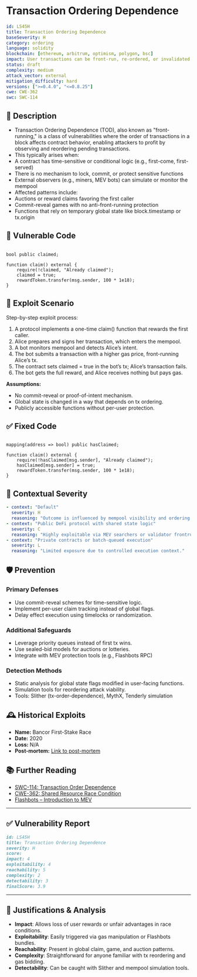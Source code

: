 # Transaction Ordering Dependence

```YAML
id: LS45H
title: Transaction Ordering Dependence 
baseSeverity: H
category: ordering
language: solidity
blockchain: [ethereum, arbitrum, optimism, polygon, bsc]
impact: User transactions can be front-run, re-ordered, or invalidated
status: draft
complexity: medium
attack_vector: external
mitigation_difficulty: hard
versions: [">=0.4.0", "<=0.8.25"]
cwe: CWE-362
swc: SWC-114
```

## 📝 Description

- Transaction Ordering Dependence (TOD), also known as "front-running," is a class of vulnerabilities where the order of transactions in a block affects contract behavior, enabling attackers to profit by observing and reordering pending transactions.
- This typically arises when:
- A contract has time-sensitive or conditional logic (e.g., first-come, first-served)
- There is no mechanism to lock, commit, or protect sensitive functions
- External observers (e.g., miners, MEV bots) can simulate or monitor the mempool
- Affected patterns include:
- Auctions or reward claims favoring the first caller
- Commit-reveal games with no anti-front-running protection
- Functions that rely on temporary global state like block.timestamp or tx.origin

## 🚨 Vulnerable Code

```solidity

bool public claimed;

function claim() external {
    require(!claimed, "Already claimed");
    claimed = true;
    rewardToken.transfer(msg.sender, 100 * 1e18);
}
```

## 🧪 Exploit Scenario

Step-by-step exploit process:

1. A protocol implements a one-time claim() function that rewards the first caller.
2. Alice prepares and signs her transaction, which enters the mempool.
3. A bot monitors mempool and detects Alice’s intent.
4. The bot submits a transaction with a higher gas price, front-running Alice’s tx.
5. The contract sets claimed = true in the bot’s tx; Alice’s transaction fails.
6. The bot gets the full reward, and Alice receives nothing but pays gas.

**Assumptions:**

- No commit-reveal or proof-of-intent mechanism.
- Global state is changed in a way that depends on tx ordering.
- Publicly accessible functions without per-user protection.

## ✅ Fixed Code

```solidity

mapping(address => bool) public hasClaimed;

function claim() external {
    require(!hasClaimed[msg.sender], "Already claimed");
    hasClaimed[msg.sender] = true;
    rewardToken.transfer(msg.sender, 100 * 1e18);
}
```
## 🧭 Contextual Severity

```yaml
- context: "Default"
  severity: H
  reasoning: "Outcome is influenced by mempool visibility and ordering."
- context: "Public DeFi protocol with shared state logic"
  severity: C
  reasoning: "Highly exploitable via MEV searchers or validator frontrunning."
- context: "Private contracts or batch-queued execution"
  severity: L
  reasoning: "Limited exposure due to controlled execution context."
```

## 🛡️ Prevention

### Primary Defenses

- Use commit-reveal schemes for time-sensitive logic.
- Implement per-user claim tracking instead of global flags.
- Delay effect execution using timelocks or randomization.

### Additional Safeguards

- Leverage priority queues instead of first tx wins.
- Use sealed-bid models for auctions or lotteries.
- Integrate with MEV protection tools (e.g., Flashbots RPC)

### Detection Methods

- Static analysis for global state flags modified in user-facing functions.
- Simulation tools for reordering attack viability.
- Tools: Slither (tx-order-dependence), MythX, Tenderly simulation

## 🕰️ Historical Exploits

- **Name:** Bancor First-Stake Race 
- **Date:** 2020 
- **Loss:** N/A 
- **Post-mortem:** [Link to post-mortem](https://blog.bancor.network/) 
  
## 📚 Further Reading

- [SWC-114: Transaction Order Dependence](https://swcregistry.io/docs/SWC-114) 
- [CWE-362: Shared Resource Race Condition](https://cwe.mitre.org/data/definitions/362.html) 
- [Flashbots – Introduction to MEV](https://docs.flashbots.net/)
  
---

## ✅ Vulnerability Report

```markdown
id: LS45H
title: Transaction Ordering Dependence 
severity: H
score:
impact: 4   
exploitability: 4  
reachability: 5   
complexity: 2  
detectability: 3  
finalScore: 3.9
```

---

## 📄 Justifications & Analysis

- **Impact**: Allows loss of user rewards or unfair advantages in race conditions.
- **Exploitability**: Easily triggered via gas manipulation or Flashbots bundles.
- **Reachability**: Present in global claim, game, and auction patterns.
- **Complexity**: Straightforward for anyone familiar with tx reordering and gas bidding.
- **Detectability**: Can be caught with Slither and mempool simulation tools.
